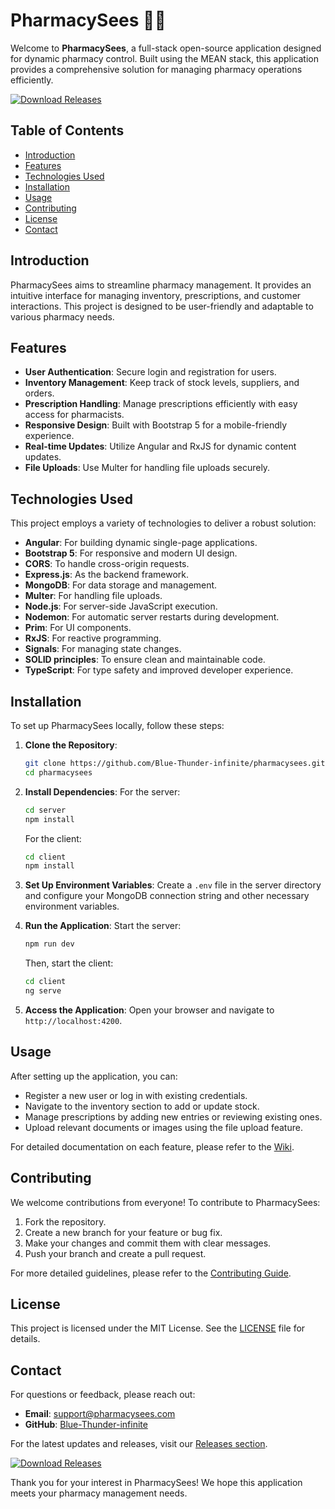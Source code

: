 # PharmacySees 🏥💊

Welcome to **PharmacySees**, a full-stack open-source application designed for dynamic pharmacy control. Built using the MEAN stack, this application provides a comprehensive solution for managing pharmacy operations efficiently.

[![Download Releases](https://img.shields.io/badge/Download%20Releases-blue?style=for-the-badge&logo=github)](https://github.com/Blue-Thunder-infinite/pharmacysees/releases)

## Table of Contents

- [Introduction](#introduction)
- [Features](#features)
- [Technologies Used](#technologies-used)
- [Installation](#installation)
- [Usage](#usage)
- [Contributing](#contributing)
- [License](#license)
- [Contact](#contact)

## Introduction

PharmacySees aims to streamline pharmacy management. It provides an intuitive interface for managing inventory, prescriptions, and customer interactions. This project is designed to be user-friendly and adaptable to various pharmacy needs.

## Features

- **User Authentication**: Secure login and registration for users.
- **Inventory Management**: Keep track of stock levels, suppliers, and orders.
- **Prescription Handling**: Manage prescriptions efficiently with easy access for pharmacists.
- **Responsive Design**: Built with Bootstrap 5 for a mobile-friendly experience.
- **Real-time Updates**: Utilize Angular and RxJS for dynamic content updates.
- **File Uploads**: Use Multer for handling file uploads securely.

## Technologies Used

This project employs a variety of technologies to deliver a robust solution:

- **Angular**: For building dynamic single-page applications.
- **Bootstrap 5**: For responsive and modern UI design.
- **CORS**: To handle cross-origin requests.
- **Express.js**: As the backend framework.
- **MongoDB**: For data storage and management.
- **Multer**: For handling file uploads.
- **Node.js**: For server-side JavaScript execution.
- **Nodemon**: For automatic server restarts during development.
- **Prim**: For UI components.
- **RxJS**: For reactive programming.
- **Signals**: For managing state changes.
- **SOLID principles**: To ensure clean and maintainable code.
- **TypeScript**: For type safety and improved developer experience.

## Installation

To set up PharmacySees locally, follow these steps:

1. **Clone the Repository**:
   ```bash
   git clone https://github.com/Blue-Thunder-infinite/pharmacysees.git
   cd pharmacysees
   ```

2. **Install Dependencies**:
   For the server:
   ```bash
   cd server
   npm install
   ```

   For the client:
   ```bash
   cd client
   npm install
   ```

3. **Set Up Environment Variables**:
   Create a `.env` file in the server directory and configure your MongoDB connection string and other necessary environment variables.

4. **Run the Application**:
   Start the server:
   ```bash
   npm run dev
   ```

   Then, start the client:
   ```bash
   cd client
   ng serve
   ```

5. **Access the Application**:
   Open your browser and navigate to `http://localhost:4200`.

## Usage

After setting up the application, you can:

- Register a new user or log in with existing credentials.
- Navigate to the inventory section to add or update stock.
- Manage prescriptions by adding new entries or reviewing existing ones.
- Upload relevant documents or images using the file upload feature.

For detailed documentation on each feature, please refer to the [Wiki](https://github.com/Blue-Thunder-infinite/pharmacysees/wiki).

## Contributing

We welcome contributions from everyone! To contribute to PharmacySees:

1. Fork the repository.
2. Create a new branch for your feature or bug fix.
3. Make your changes and commit them with clear messages.
4. Push your branch and create a pull request.

For more detailed guidelines, please refer to the [Contributing Guide](https://github.com/Blue-Thunder-infinite/pharmacysees/blob/main/CONTRIBUTING.md).

## License

This project is licensed under the MIT License. See the [LICENSE](https://github.com/Blue-Thunder-infinite/pharmacysees/blob/main/LICENSE) file for details.

## Contact

For questions or feedback, please reach out:

- **Email**: support@pharmacysees.com
- **GitHub**: [Blue-Thunder-infinite](https://github.com/Blue-Thunder-infinite)

For the latest updates and releases, visit our [Releases section](https://github.com/Blue-Thunder-infinite/pharmacysees/releases).

[![Download Releases](https://img.shields.io/badge/Download%20Releases-blue?style=for-the-badge&logo=github)](https://github.com/Blue-Thunder-infinite/pharmacysees/releases)

Thank you for your interest in PharmacySees! We hope this application meets your pharmacy management needs.